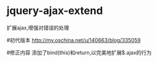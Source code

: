# jquery-ajax-extend
扩展ajax,增强对错误的处理

#初代版本
http://my.oschina.net/u/140663/blog/335059

#修正内容
添加了bind(this)和return,以完美地扩展$.ajax的行为
